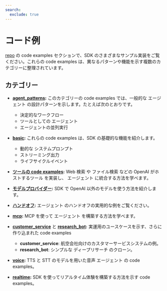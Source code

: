 ```yaml
---
search:
  exclude: true
---
```

# コード例

[repo](https://github.com/openai/openai-agents-python/tree/main/examples) の code examples セクションで、SDK のさまざまなサンプル実装をご覧ください。これらの code examples は、異なるパターンや機能を示す複数のカテゴリーに整理されています。


## カテゴリー

- **[agent_patterns](https://github.com/openai/openai-agents-python/tree/main/examples/agent_patterns):**
  このカテゴリーの code examples では、一般的な エージェント の設計パターンを示します。たとえば次のとおりです。

    - 決定的なワークフロー
    - ツールとしての エージェント
    - エージェントの並列実行

- **[basic](https://github.com/openai/openai-agents-python/tree/main/examples/basic):**
  これらの code examples は、SDK の基礎的な機能を紹介します。

    - 動的な システムプロンプト
    - ストリーミング出力
    - ライフサイクルイベント

- **[ツールの code examples](https://github.com/openai/openai-agents-python/tree/main/examples/tools):**
  Web 検索 や ファイル検索 などの OpenAI がホストするツール を実装し、
   エージェント に統合する方法を学べます。

- **[モデルプロバイダー](https://github.com/openai/openai-agents-python/tree/main/examples/model_providers):**
  SDK で OpenAI 以外のモデルを使う方法を紹介します。

- **[ハンドオフ](https://github.com/openai/openai-agents-python/tree/main/examples/handoffs):**
  エージェント のハンドオフの実用的な例をご覧ください。

- **[mcp](https://github.com/openai/openai-agents-python/tree/main/examples/mcp):**
  MCP を使って エージェント を構築する方法を学べます。

- **[customer_service](https://github.com/openai/openai-agents-python/tree/main/examples/customer_service)** と **[research_bot](https://github.com/openai/openai-agents-python/tree/main/examples/research_bot):**
  実運用のユースケースを示す、さらに作り込まれた code examples

    - **customer_service**: 航空会社向けのカスタマーサービスシステムの例。
    - **research_bot**: シンプルな ディープリサーチ のクローン。

- **[voice](https://github.com/openai/openai-agents-python/tree/main/examples/voice):**
  TTS と STT のモデルを用いた音声 エージェント の code examples。

- **[realtime](https://github.com/openai/openai-agents-python/tree/main/examples/realtime):**
  SDK を使ってリアルタイム体験を構築する方法を示す code examples。